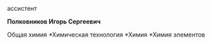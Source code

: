 ассистент



**Полковников Игорь Сергеевич**

Общая химия
	*Химическая технология
	*Химия
	*Химия элементов